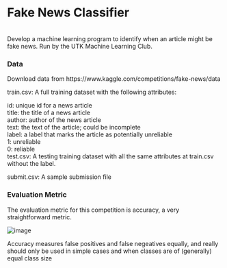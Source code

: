 <h1>Fake News Classifier</h1> <br>
Develop a machine learning program to identify when an article might be fake news. Run by the UTK Machine Learning Club.

<h3> Data </h3>
Download data from https://www.kaggle.com/competitions/fake-news/data <br>

<p>
train.csv: A full training dataset with the following attributes: <br>

id: unique id for a news article <br>
title: the title of a news article <br>
author: author of the news article <br>
text: the text of the article; could be incomplete <br>
label: a label that marks the article as potentially unreliable <br>
1: unreliable <br>
0: reliable <br>
test.csv: A testing training dataset with all the same attributes at train.csv without the label. <br>

submit.csv: A sample submission file
</p>

<h3> Evaluation Metric </h3>
The evaluation metric for this competition is accuracy, a very straightforward metric.

![image](https://user-images.githubusercontent.com/29776259/168751017-a18ab27f-efd9-49ed-bf95-378e2b3d29aa.png)

Accuracy measures false positives and false negeatives equally, and really should only be used in simple cases and when classes are of (generally) equal class size
